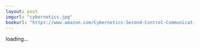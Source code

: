 ```yaml
---
layout: post
imgurl: "cybernetics.jpg"
bookurl: "https://www.amazon.com/Cybernetics-Second-Control-Communication-Machine/dp/1614275025/"
---
```

loading...
